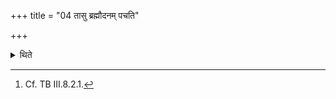 +++
title = "04 तासु ब्रह्मौदनम् पचति"

+++

<details><summary>थिते</summary>

4. In this water (the Pratiprasthātr̥) cooks rice-pap for the Brāhmaṇas.[^1]  

[^1]: Cf. TB III.8.2.1.  

</details>
